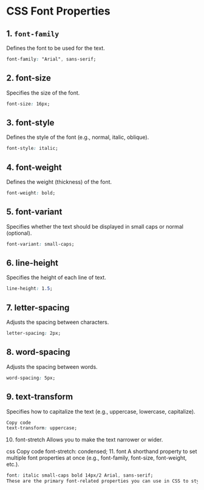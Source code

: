 # CSS Font Properties

## 1. `font-family`
Defines the font to be used for the text.

```css
font-family: "Arial", sans-serif;
```
## 2. font-size
Specifies the size of the font.
```Css
font-size: 16px;
```
## 3. font-style
Defines the style of the font (e.g., normal, italic, oblique).

```css
font-style: italic;
```
## 4. font-weight
Defines the weight (thickness) of the font.

```css
font-weight: bold;
```
## 5. font-variant
Specifies whether the text should be displayed in small caps or normal (optional).

```css
font-variant: small-caps;
```
## 6. line-height
Specifies the height of each line of text.

```css
line-height: 1.5;
```
## 7. letter-spacing
Adjusts the spacing between characters.

```css
letter-spacing: 2px;
```
## 8. word-spacing
Adjusts the spacing between words.

```css
word-spacing: 5px;
```
## 9. text-transform
Specifies how to capitalize the text (e.g., uppercase, lowercase, capitalize).

```css
Copy code
text-transform: uppercase;
```
10. font-stretch
Allows you to make the text narrower or wider.

css
Copy code
font-stretch: condensed;
11. font
A shorthand property to set multiple font properties at once (e.g., font-family, font-size, font-weight, etc.).

```css
font: italic small-caps bold 14px/2 Arial, sans-serif;
These are the primary font-related properties you can use in CSS to style the text on a webpage.
```